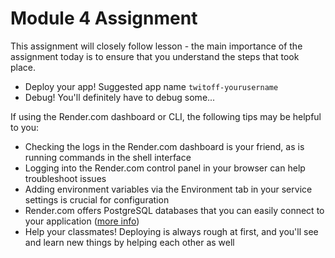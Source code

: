 # Module 4 Assignment

This assignment will closely follow lesson - the main importance of the assignment today is to ensure that you understand the steps that took place.

- Deploy your app! Suggested app name `twitoff-yourusername`
- Debug! You'll definitely have to debug some...

If using the Render.com dashboard or CLI, the following tips may be helpful to you:

- Checking the logs in the Render.com dashboard is your friend, as is running commands in the shell interface
- Logging into the Render.com control panel in your browser can help troubleshoot issues
- Adding environment variables via the Environment tab in your service settings is crucial for configuration
- Render.com offers PostgreSQL databases that you can easily connect to your application ([more info](https://render.com/docs/databases))
- Help your classmates! Deploying is always rough at first, and you'll see and learn new things by helping each other as well
